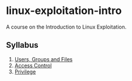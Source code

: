 # linux-exploitation-intro

A course on the Introduction to Linux Exploitation.

## Syllabus

1. [Users, Groups and Files]
2. [Access Control]
3. [Privilege]

[Users, Groups and Files]: ./lessons/1_users_groups_files/lessonplan.md
[Access Control]: ./lessons/2_access_control/lessonplan.md
[Privilege]: ./lessons/3_privilege/lessonplan.md
